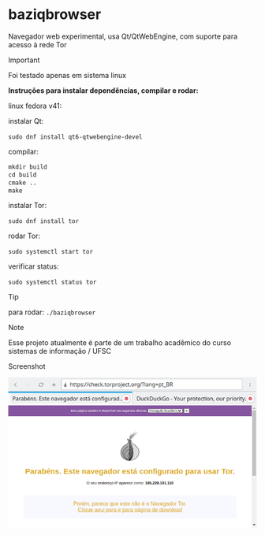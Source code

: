 # baziqbrowser
Navegador web experimental, usa Qt/QtWebEngine,  com suporte para acesso à rede Tor

> [!IMPORTANT]
Foi testado apenas em sistema linux

**Instruções para instalar dependências, compilar e rodar:**

linux fedora v41:

instalar Qt:

` sudo dnf install qt6-qtwebengine-devel `

compilar:

```
mkdir build
cd build
cmake ..
make
```

instalar Tor:

` sudo dnf install tor `

rodar Tor:

` sudo systemctl start tor `

verificar status:

` sudo systemctl status tor `

> [!TIP]
para rodar:
` ./baziqbrowser `

> [!NOTE]
Esse projeto atualmente é parte de um trabalho acadêmico do curso sistemas de informação / UFSC


Screenshot

<img src="https://github.com/electrolisis/baziqbrowser/blob/main/Screenshot.png">
